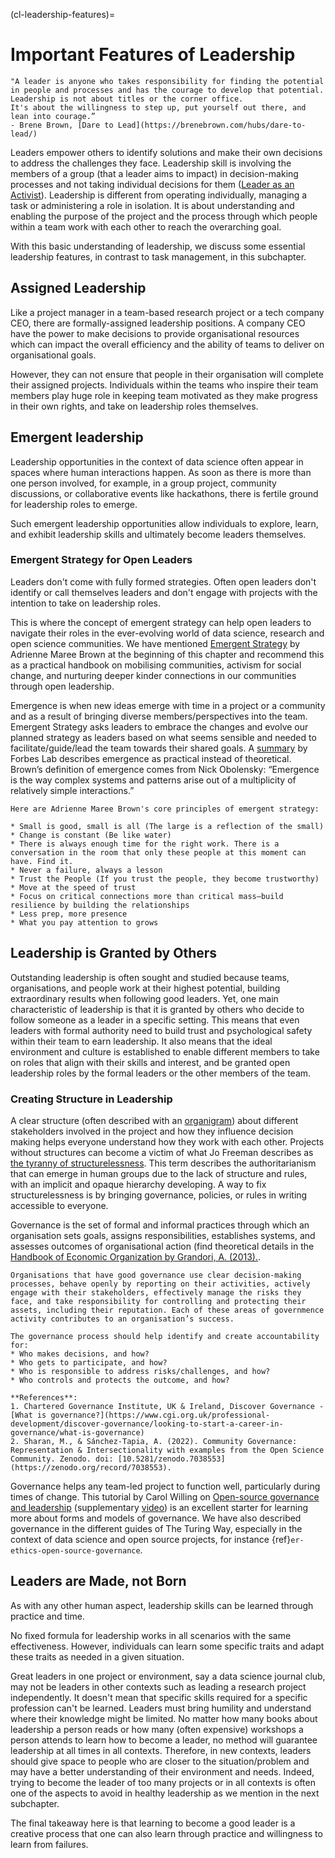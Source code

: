 (cl-leadership-features)=
# Important Features of Leadership

```{cite}
"A leader is anyone who takes responsibility for finding the potential in people and processes and has the courage to develop that potential. 
Leadership is not about titles or the corner office. 
It's about the willingness to step up, put yourself out there, and lean into courage.”
- Brene Brown, [Dare to Lead](https://brenebrown.com/hubs/dare-to-lead/)
```
Leaders empower others to identify solutions and make their own decisions to address the challenges they face.
Leadership skill is involving the members of a group (that a leader aims to impact) in decision-making processes and not taking individual decisions for them ([Leader as an Activist](https://www.management-issues.com/opinion/6087/the-leader-as-activist/)).
Leadership is different from operating individually, managing a task or administering a role in isolation.
It is about understanding and enabling the purpose of the project and the process through which people within a team work with each other to reach the overarching goal.

With this basic understanding of leadership, we discuss some essential leadership features, in contrast to task management, in this subchapter.

## Assigned Leadership

Like a project manager in a team-based research project or a tech company CEO, there are formally-assigned leadership positions.
A company CEO have the power to make decisions to provide organisational resources which can impact the overall efficiency and the ability of teams to deliver on organisational goals.
 
However, they can not ensure that people in their organisation will complete their assigned projects. 
Individuals within the teams who inspire their team members play huge role in keeping team motivated as they make progress in their own rights, and take on leadership roles themselves.

## Emergent leadership

Leadership opportunities in the context of data science often appear in spaces where human interactions happen.
As soon as there is more than one person involved, for example, in a group project, community discussions, or collaborative events like hackathons, there is fertile ground for leadership roles to emerge.

Such emergent leadership opportunities allow individuals to explore, learn, and exhibit leadership skills and ultimately become leaders themselves.

### Emergent Strategy for Open Leaders

Leaders don't come with fully formed strategies.
Often open leaders don't identify or call themselves leaders and don't engage with projects with the intention to take on leadership roles.

This is where the concept of emergent strategy can help open leaders to navigate their roles in the ever-evolving world of data science, research and open science communities.
We have mentioned [Emergent Strategy](https://adriennemareebrown.net/book/emergent-strategy) by Adrienne Maree Brown at the beginning of this chapter and recommend this as a practical handbook on mobilising communities, activism for social change, and nurturing deeper kinder connections in our communities through open leadership. 

Emergence is when new ideas emerge with time in a project or a community and as a result of bringing diverse members/perspectives into the team. 
Emergent Strategy asks leaders to embrace the changes and evolve our planned strategy as leaders based on what seems sensible and needed to facilitate/guide/lead the team towards their shared goals.
A [summary](https://fortelabs.co/blog/emergent-strategy-organizing-for-social-justice/) by Forbes Lab describes emergence as practical instead of theoretical. Brown’s definition of emergence comes from Nick Obolensky: “Emergence is the way complex systems and patterns arise out of a multiplicity of relatively simple interactions.” 

```{note}
Here are Adrienne Maree Brown's core principles of emergent strategy:

* Small is good, small is all (The large is a reflection of the small)
* Change is constant (Be like water)
* There is always enough time for the right work. There is a conversation in the room that only these people at this moment can have. Find it.
* Never a failure, always a lesson
* Trust the People (If you trust the people, they become trustworthy)
* Move at the speed of trust
* Focus on critical connections more than critical mass—build resilience by building the relationships
* Less prep, more presence
* What you pay attention to grows
```

## Leadership is Granted by Others

Outstanding leadership is often sought and studied because teams, organisations, and people work at their highest potential, building extraordinary results when following good leaders.
Yet, one main characteristic of leadership is that it is granted by others who decide to follow someone as a leader in a specific setting.
This means that even leaders with formal authority need to build trust and psychological safety within their team to earn leadership.
It also means that the ideal environment and culture is established to enable different members to take on roles that align with their skills and interest, and be granted open leadership roles by the formal leaders or the other members of the team.

### Creating Structure in Leadership

A clear structure (often described with an [organigram](https://pingboard.com/organogram)) about different stakeholders involved in the project and how they influence decision making helps everyone understand how they work with each other.
Projects without structures can become a victim of what Jo Freeman describes as [the tyranny of structurelessness](https://www.jofreeman.com/joreen/tyranny.htm).
This term describes the authoritarianism that can emerge in human groups due to the lack of structure and rules, with an implicit and opaque hierarchy developing. 
A way to fix structurelessness is by bringing governance, policies, or rules in writing accessible to everyone.

Governance is the set of formal and informal practices through which an organisation sets goals, assigns responsibilities, establishes systems, and assesses outcomes of organisational action (find theoretical details in the [Handbook of Economic Organization by Grandori, A. (2013).](https://econpapers.repec.org/bookchap/elgeebook/14110.htm]).

```{note}
Organisations that have good governance use clear decision-making processes, behave openly by reporting on their activities, actively engage with their stakeholders, effectively manage the risks they face, and take responsibility for controlling and protecting their assets, including their reputation. Each of these areas of governmence activity contributes to an organisation’s success.

The governance process should help identify and create accountability for:
* Who makes decisions, and how?
* Who gets to participate, and how?
* Who is responsible to address risks/challenges, and how?
* Who controls and protects the outcome, and how? 

**References**: 
1. Chartered Governance Institute, UK & Ireland, Discover Governance - [What is governance?](https://www.cgi.org.uk/professional-development/discover-governance/looking-to-start-a-career-in-governance/what-is-governance)
2. Sharan, M., & Sánchez-Tapia, A. (2022). Community Governance: Representation & Intersectionality with examples from the Open Science Community. Zenodo. doi: [10.5281/zenodo.7038553](https://zenodo.org/record/7038553).
```

Governance helps any team-led project to function well, particularly during times of change.
This tutorial by Carol Willing on [Open-source governance and leadership](https://github.com/jupytercon/2020-willingc/) (supplementary [video](https://www.youtube.com/watch?v=HQjRnWVmL28)) is an excellent starter for learning more about forms and models of governance.
We have also described governance in the different guides of The Turing Way, especially in the context of data science and open source projects, for instance {ref}`er-ethics-open-source-governance`.

## Leaders are Made, not Born

As with any other human aspect, leadership skills can be learned through practice and time.

No fixed formula for leadership works in all scenarios with the same effectiveness.
However, individuals can learn some specific traits and adapt these traits as needed in a given situation.

Great leaders in one project or environment, say a data science journal club, may not be leaders in other contexts such as leading a research project independently.
It doesn't mean that specific skills required for a specific profession can't be learned.
Leaders must bring humility and understand where their knowledge might be limited.
No matter how many books about leadership a person reads or how many (often expensive) workshops a person attends to learn how to become a leader, no method will guarantee leadership at all times in all contexts.
Therefore, in new contexts, leaders should give space to people who are closer to the situation/problem and may have a better understanding of their environment and needs.
Indeed, trying to become the leader of too many projects or in all contexts is often one of the aspects to avoid in healthy leadership as we mention in the next subchapter.

The final takeaway here is that learning to become a good leader is a creative process that one can also learn through practice and willingness to learn from failures.
